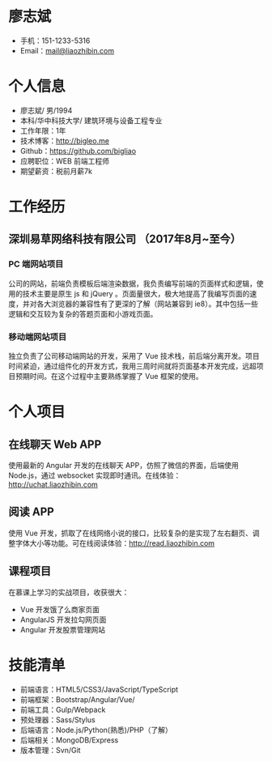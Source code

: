 
# 廖志斌

- 手机：151-1233-5316
- Email：mail@liaozhibin.com

# 个人信息

 - 廖志斌/ 男/1994
 - 本科/华中科技大学/ 建筑环境与设备工程专业
 - 工作年限：1年
 - 技术博客：http://bigleo.me
 - Github：https://github.com/bigliao
 - 应聘职位：WEB 前端工程师
 - 期望薪资：税前月薪7k


# 工作经历

## 深圳易草网络科技有限公司 （2017年8月~至今）
### PC 端网站项目
公司的网站，前端负责模板后端渲染数据，我负责编写前端的页面样式和逻辑，使用的技术主要是原生 js 和 jQuery 。页面量很大，极大地提高了我编写页面的速度，并对各大浏览器的兼容性有了更深的了解（网站兼容到 ie8）。其中包括一些逻辑和交互较为复杂的答题页面和小游戏页面。

### 移动端网站项目
独立负责了公司移动端网站的开发，采用了 Vue  技术栈，前后端分离开发。项目时间紧迫，通过组件化的开发方式，我用三周时间就将页面基本开发完成，远超项目预期时间。在这个过程中主要熟练掌握了 Vue  框架的使用。

  
# 个人项目

## 在线聊天 Web APP
使用最新的 Angular 开发的在线聊天 APP，仿照了微信的界面，后端使用 Node.js，通过 websocket 实现即时通讯。在线体验：http://uchat.liaozhibin.com

## 阅读 APP
使用 Vue  开发，抓取了在线网络小说的接口，比较复杂的是实现了左右翻页、调整字体大小等功能。可在线阅读体验：http://read.liaozhibin.com

## 课程项目
在慕课上学习的实战项目，收获很大：
- Vue 开发饿了么商家页面
- AngularJS 开发拉勾网页面
- Angular 开发股票管理网站


# 技能清单

- 前端语言：HTML5/CSS3/JavaScript/TypeScript
- 前端框架：Bootstrap/Angular/Vue/
- 前端工具：Gulp/Webpack
- 预处理器：Sass/Stylus
- 后端语言：Node.js/Python(熟悉)/PHP（了解）
- 后端相关：MongoDB/Express
- 版本管理：Svn/Git
      